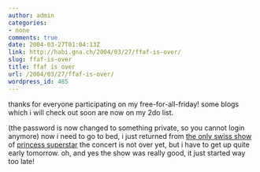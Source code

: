 ```yaml
---
author: admin
categories:
- none
comments: true
date: 2004-03-27T01:04:13Z
link: http://habi.gna.ch/2004/03/27/ffaf-is-over/
slug: ffaf-is-over
title: ffaf is over
url: /2004/03/27/ffaf-is-over/
wordpress_id: 485
---
```


thanks for everyone participating on my free-for-all-friday!
some blogs which i will check out soon are now on my 2do list.

(the password is now changed to something private, so you cannot login anymore)
now i need to go to bed, i just returned from [the only swiss show ](http://www.princesssuperstar.com/images/wasserwork.jpg) of [princess superstar](http://www.princesssuperstar.com) the concert is not over yet, but i have to get up quite early tomorrow.
oh, and yes the show was really good, it just started way too late!
